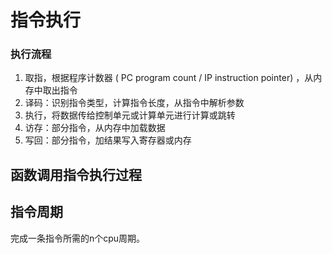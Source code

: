 # 指令执行

### 执行流程

1. 取指，根据程序计数器 ( PC program count / IP instruction pointer) ，从内存中取出指令
2. 译码：识别指令类型，计算指令长度，从指令中解析参数
3. 执行，将数据传给控制单元或计算单元进行计算或跳转
4. 访存：部分指令，从内存中加载数据
5. 写回：部分指令，加结果写入寄存器或内存

## 函数调用指令执行过程

## 指令周期

完成一条指令所需的n个cpu周期。